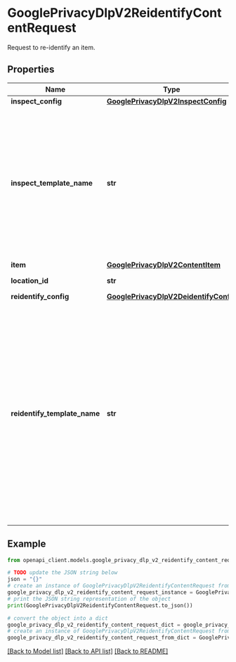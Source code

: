 # GooglePrivacyDlpV2ReidentifyContentRequest

Request to re-identify an item.

## Properties

Name | Type | Description | Notes
------------ | ------------- | ------------- | -------------
**inspect_config** | [**GooglePrivacyDlpV2InspectConfig**](GooglePrivacyDlpV2InspectConfig.md) |  | [optional] 
**inspect_template_name** | **str** | Template to use. Any configuration directly specified in &#x60;inspect_config&#x60; will override those set in the template. Singular fields that are set in this request will replace their corresponding fields in the template. Repeated fields are appended. Singular sub-messages and groups are recursively merged. | [optional] 
**item** | [**GooglePrivacyDlpV2ContentItem**](GooglePrivacyDlpV2ContentItem.md) |  | [optional] 
**location_id** | **str** | Deprecated. This field has no effect. | [optional] 
**reidentify_config** | [**GooglePrivacyDlpV2DeidentifyConfig**](GooglePrivacyDlpV2DeidentifyConfig.md) |  | [optional] 
**reidentify_template_name** | **str** | Template to use. References an instance of &#x60;DeidentifyTemplate&#x60;. Any configuration directly specified in &#x60;reidentify_config&#x60; or &#x60;inspect_config&#x60; will override those set in the template. The &#x60;DeidentifyTemplate&#x60; used must include only reversible transformations. Singular fields that are set in this request will replace their corresponding fields in the template. Repeated fields are appended. Singular sub-messages and groups are recursively merged. | [optional] 

## Example

```python
from openapi_client.models.google_privacy_dlp_v2_reidentify_content_request import GooglePrivacyDlpV2ReidentifyContentRequest

# TODO update the JSON string below
json = "{}"
# create an instance of GooglePrivacyDlpV2ReidentifyContentRequest from a JSON string
google_privacy_dlp_v2_reidentify_content_request_instance = GooglePrivacyDlpV2ReidentifyContentRequest.from_json(json)
# print the JSON string representation of the object
print(GooglePrivacyDlpV2ReidentifyContentRequest.to_json())

# convert the object into a dict
google_privacy_dlp_v2_reidentify_content_request_dict = google_privacy_dlp_v2_reidentify_content_request_instance.to_dict()
# create an instance of GooglePrivacyDlpV2ReidentifyContentRequest from a dict
google_privacy_dlp_v2_reidentify_content_request_from_dict = GooglePrivacyDlpV2ReidentifyContentRequest.from_dict(google_privacy_dlp_v2_reidentify_content_request_dict)
```
[[Back to Model list]](../README.md#documentation-for-models) [[Back to API list]](../README.md#documentation-for-api-endpoints) [[Back to README]](../README.md)


